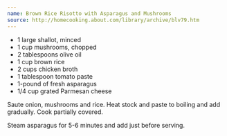 ```yaml
---
name: Brown Rice Risotto with Asparagus and Mushrooms
source: http://homecooking.about.com/library/archive/blv79.htm
---
```


* 1 large shallot, minced
* 1 cup mushrooms, chopped
* 2 tablespoons olive oil
* 1 cup brown rice
* 2 cups chicken broth
* 1 tablespoon tomato paste
* 1-pound of fresh asparagus
* 1/4 cup grated Parmesan cheese

Saute onion, mushrooms and rice.  Heat stock and paste to boiling and add gradually.  Cook partially covered.

Steam asparagus for 5-6 minutes and add just before serving.

